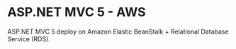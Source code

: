 # ASP.NET MVC 5 - AWS
ASP.NET MVC 5 deploy on Amazon Elastic BeanStalk + Relational Database Service (RDS).
